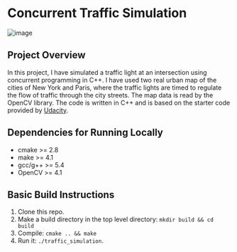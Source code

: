 # Concurrent Traffic Simulation
![image](https://github.com/1neskk/TrafficSimulation/assets/113075816/9799fe2e-04c3-4724-b4a0-5cade92b395e)
## Project Overview
In this project, I have simulated a traffic light at an intersection using concurrent programming in C++. I have used two real urban map of the cities of New York and Paris, where the traffic lights are timed to regulate the flow of traffic through the city streets. The map data is read by the OpenCV library. The code is written in C++ and is based on the starter code provided by [Udacity](https://github.com/udacity/CppND-Program-a-Concurrent-Traffic-Simulation/tree/master). 

## Dependencies for Running Locally
* cmake >= 2.8
* make >= 4.1
* gcc/g++ >= 5.4
* OpenCV >= 4.1

## Basic Build Instructions
1. Clone this repo.
2. Make a build directory in the top level directory: `mkdir build && cd build`
3. Compile: `cmake .. && make`
4. Run it: `./traffic_simulation`.
